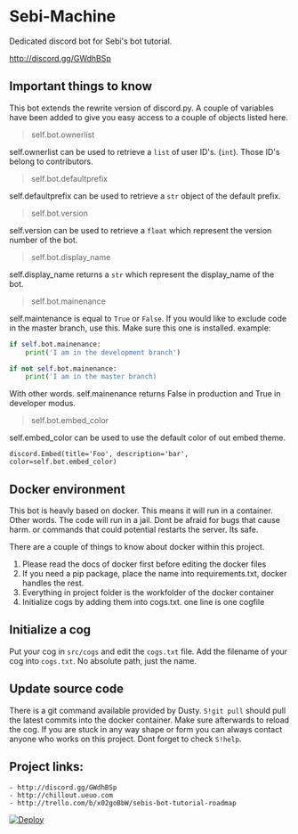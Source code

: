 # Sebi-Machine
Dedicated discord bot for Sebi's bot tutorial.

http://discord.gg/GWdhBSp

## Important things to know

This bot extends the rewrite version of discord.py. A couple of variables have been added to give you easy access to a couple of objects listed here.

> self.bot.ownerlist

self.ownerlist can be used to retrieve a `list` of user ID's. (`int`). Those ID's belong to contributors.
> self.bot.defaultprefix

self.defaultprefix can be used to retrieve a `str` object of the default prefix. 
> self.bot.version

self.version can be used to retrieve a `float` which represent the version number of the bot.
> self.bot.display_name

self.display_name returns a `str` which represent the display_name of the bot.
> self.bot.mainenance

self.maintenance is equal to `True` or `False`. If you would like to exclude code in the master branch, use this.
Make sure this one is installed.
example:
```py
if self.bot.mainenance:
    print('I am in the development branch')

if not self.bot.mainenance:
    print('I am in the master branch)
```
With other words. self.mainenance returns False in production and True in developer modus.

> self.bot.embed_color

self.embed_color can be used to use the default color of out embed theme.
```
discord.Embed(title='Foo', description='bar', color=self.bot.embed_color)
```

## Docker environment
This bot is heavly based on docker. This means it will run in a container. Other words. The code will run in a jail. Dont be afraid for bugs that cause harm. or commands that could potential restarts the server. Its safe. 

There are a couple of things to know about docker within this project.
1. Please read the docs of docker first before editing the docker files
2. If you need a pip package, place the name into requirements.txt, docker handles the rest.
3. Everything in project folder is the workfolder of the docker container
4. Initialize cogs by adding them into cogs.txt. one line is one cogfile
                           
## Initialize a cog
Put your cog in `src/cogs` and edit the `cogs.txt` file. Add the filename of your cog into `cogs.txt`. No absolute path, just the name.

## Update source code
There is a git command available provided by Dusty. `S!git pull` should pull the latest commits into the docker container. Make sure afterwards to reload the cog.
If you are stuck in any way shape or form you can always contact anyone who works on this project. Dont forget to check `S!help`.

## Project links:
    - http://discord.gg/GWdhBSp
    - http://chillout.ueuo.com
    - http://trello.com/b/x02goBbW/sebis-bot-tutorial-roadmap
[![Deploy](https://www.herokucdn.com/deploy/button.svg)](https://heroku.com/deploy?template=https://github.com/Annihilator708/Sebi-Machine/tree/development)
